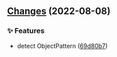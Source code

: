 ## [Changes](https://github.com/Maxpsc/babel-plugin-lazy-load/compare/v1.0.3...v1.0.4) (2022-08-08)


### ✨ Features

* detect ObjectPattern ([69d80b7](https://github.com/Maxpsc/babel-plugin-lazy-load/commit/69d80b736b33e191d4b59c9f94725070b356e5d5))



